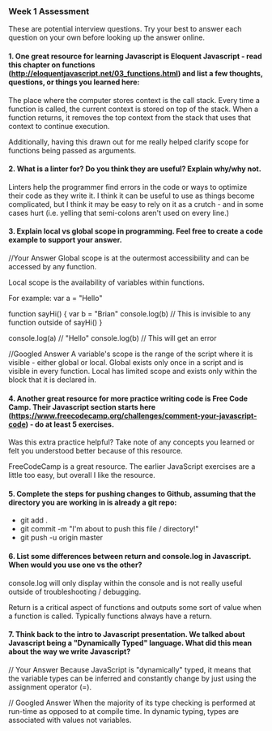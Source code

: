 ### Week 1 Assessment

These are potential interview questions. Try your best to answer each question on your own before looking up the answer online.

#### 1. One great resource for learning Javascript is Eloquent Javascript - read this chapter on functions (http://eloquentjavascript.net/03_functions.html) and list a few thoughts, questions, or things you learned here:

The place where the computer stores context is the call stack. Every time a function is called, the current context is stored on top of the stack. When a function returns, it removes the top context from the stack that uses that context to continue execution.

Additionally, having this drawn out for me really helped clarify scope for functions being passed as arguments.

#### 2. What is a linter for? Do you think they are useful? Explain why/why not.

Linters help the programmer find errors in the code or ways to optimize their code as they write it. I think it can be useful to use as things become complicated, but I think it may be easy to rely on it as a crutch - and in some cases hurt (i.e. yelling that semi-colons aren't used on every line.)

#### 3. Explain local vs global scope in programming. Feel free to create a code example to support your answer.

  //Your Answer
Global scope is at the outermost accessibility and can be accessed by any function.

Local scope is the availability of variables within functions.

For example:
var a = "Hello"

function sayHi() {
  var b = "Brian"
  console.log(b) // This is invisible to any function outside of sayHi()
}

console.log(a) // "Hello"
console.log(b) // This will get an error

  //Googled Answer
A variable's scope is the range of the script where it is visible - either global or local. Global exists only once in a script and is visible in every function. Local has limited scope and exists only within the block that it is declared in.

#### 4. Another great resource for more practice writing code is Free Code Camp. Their Javascript section starts here (https://www.freecodecamp.org/challenges/comment-your-javascript-code) - do at least 5 exercises.

Was this extra practice helpful? Take note of any concepts you learned or felt you understood better because of this resource.

FreeCodeCamp is a great resource. The earlier JavaScript exercises are a little too easy, but overall I like the resource.


#### 5. Complete the steps for pushing changes to Github, assuming that the directory you are working in is already a git repo:

- git add .
- git commit -m "I'm about to push this file / directory!"
- git push -u origin master

#### 6. List some differences between return and console.log in Javascript. When would you use one vs the other?

console.log will only display within the console and is not really useful outside of troubleshooting / debugging.

Return is a critical aspect of functions and outputs some sort of value when a function is called. Typically functions always have a return.

#### 7. Think back to the intro to Javascript presentation. We talked about Javascript being a "Dynamically Typed" language. What did this mean about the way we write Javascript?

// Your Answer
Because JavaScript is "dynamically" typed, it means that the variable types can be inferred and constantly change by just using the assignment operator (=).

// Googled Answer
When the majority of its type checking is performed at run-time as opposed to at compile time. In dynamic typing, types are associated with values not variables.
